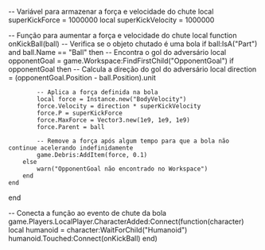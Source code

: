 -- Variável para armazenar a força e velocidade do chute
local superKickForce = 1000000
local superKickVelocity = 1000000

-- Função para aumentar a força e velocidade do chute
local function onKickBall(ball)
    -- Verifica se o objeto chutado é uma bola
    if ball:IsA("Part") and ball.Name == "Ball" then
        -- Encontra o gol do adversário
        local opponentGoal = game.Workspace:FindFirstChild("OpponentGoal")
        if opponentGoal then
            -- Calcula a direção do gol do adversário
            local direction = (opponentGoal.Position - ball.Position).unit
            
            -- Aplica a força definida na bola
            local force = Instance.new("BodyVelocity")
            force.Velocity = direction * superKickVelocity
            force.P = superKickForce
            force.MaxForce = Vector3.new(1e9, 1e9, 1e9)
            force.Parent = ball
            
            -- Remove a força após algum tempo para que a bola não continue acelerando indefinidamente
            game.Debris:AddItem(force, 0.1)
        else
            warn("OpponentGoal não encontrado no Workspace")
        end
    end
end

-- Conecta a função ao evento de chute da bola
game.Players.LocalPlayer.CharacterAdded:Connect(function(character)
    local humanoid = character:WaitForChild("Humanoid")
    humanoid.Touched:Connect(onKickBall)
end)
